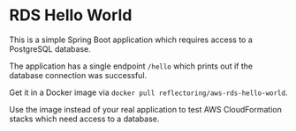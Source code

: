 # RDS Hello World

This is a simple Spring Boot application which requires access to a PostgreSQL database.

The application has a single endpoint `/hello` which prints out if the database connection was successful.

Get it in a Docker image via `docker pull reflectoring/aws-rds-hello-world`.

Use the image instead of your real application to test AWS CloudFormation stacks which need access to a database.
